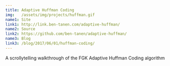 ```yaml
---
title: Adaptive Huffman Coding
img:   /assets/img/projects/huffman.gif
name1: Site
link1: http://link.ben-tanen.com/adaptive-huffman/
name2: Source
link2: https://github.com/ben-tanen/adaptive-huffman/
name3: Blog
link3: /blog/2017/06/01/huffman-coding/
---
```


A scrollytelling walkthrough of the FGK Adaptive Huffman Coding algorithm
